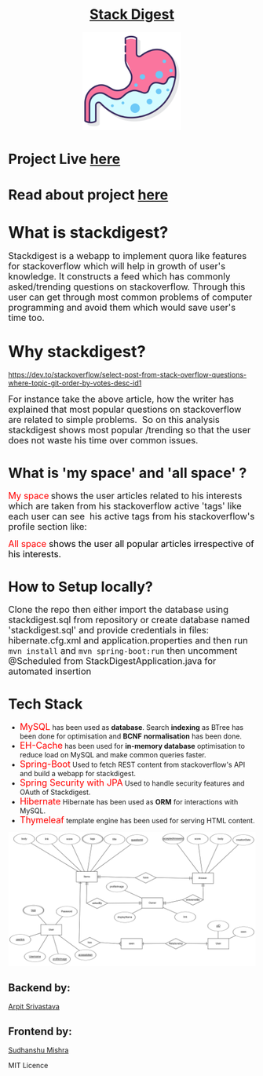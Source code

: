 
<h1 align="center"><a href="https://stackdigest.herokuapp.com" >Stack Digest</a></h1>

<p align="center">
<a href="https://stackdigest.herokuapp.com" ><img src="stomach.png" width="200px" ></a>
</p>

# Project Live <a href="https://stackdigest.herokuapp.com">here</a>
# Read about project <a href="https://stackdigest.herokuapp.com/about">here</a>

# <span style="font-size: xx-large;">What is stackdigest?</span> 

<span style="font-size: large;">Stackdigest is a webapp to implement quora like features for stackoverflow which will help in growth of user's knowledge. It constructs a feed which has commonly asked/trending questions on stackoverflow. Through this user can get through most common problems of computer programming and avoid them which would save user's time too.</span>

# <span style="font-size: xx-large;">Why stackdigest?</span>

https://dev.to/stackoverflow/select-post-from-stack-overflow-questions-where-topic-git-order-by-votes-desc-id1

<span style="font-size: large;">For instance take the above article, how the writer has explained that most popular questions on stackoverflow are related to simple problems.  So on this analysis stackdigest shows most popular /trending so that the user does not waste his time over common issues.</span>

# What is 'my space' and 'all space' ?

<span style="font-size: large; color: #ff0000;">My space</span> <span style="font-size: large;">shows the user articles related to his interests which are taken from his stackoverflow active 'tags' like each user can see  his active tags from his stackoverflow's profile section like:</span>

<span style="font-size: large; color: #ff0000;">All space <span style="font-size: large; color: #000000;">shows the user all popular articles irrespective of his interests.</span></span>

<h1 id="Setup">How to Setup locally?</h1>
                <p><span style="font-size: large;">Clone the repo then either import the database using stackdigest.sql from repository or create database named 'stackdigest.sql' and provide credentials in files: hibernate.cfg.xml and application.properties and then run <code>mvn install</code> and <code>mvn spring-boot:run</code> then uncomment @Scheduled from StackDigestApplication.java for automated insertion </span></p>

# Tech Stack

*   <span style="font-size: large; color: #ff0000;">MySQL</span> has been used as **database**. Search **indexing** as BTree has been done for optimisation and **BCNF** **normalisation** has been done.
*   <span style="font-size: large; color: #ff0000;">EH-Cache</span> has been used for **in-memory database** optimisation to reduce load on MySQL and make common queries faster.
*   <span style="font-size: large; color: #ff0000;">Spring-Boot</span> Used to fetch REST content from stackoverflow's API and build a webapp for stackdigest.
*   <span style="font-size: large; color: #ff0000;">Spring Security with JPA</span> Used to handle security features and OAuth of Stackdigest.
*   <span style="font-size: large; color: #ff0000;">Hibernate</span> Hibernate has been used as **ORM** for interactions with MySQL.
*   <span style="font-size: large; color: #ff0000;">Thymeleaf</span> template engine has been used for serving HTML content.

<img src="ER Stackdigest.png"></img>

## Backend by: 
<a href="https://github.com/fuzious">Arpit Srivastava</a>
## Frontend by:
<a href="https://github.com/">Sudhanshu Mishra</a>


<div id="footer">MIT Licence</div>

